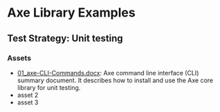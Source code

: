 # Axe Library Examples

## Test Strategy: Unit testing

### Assets

  * [01_axe-CLI-Commands.docx](https://github.com/akingkci/Playbook-Automation/blob/master/test-strategy/unit/Axe/docs/01_axe-CLI-Commands.docx): Axe command line interface (CLI) summary document. It describes how to install and use the Axe core library for unit testing.
  * asset 2
  * asset 3
  
  
